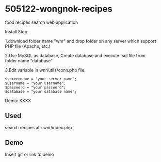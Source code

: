 
# 505122-wongnok-recipes

food recipes search web application

Install Step:

  1.download folder name "wnr" and drop folder on any server which support PHP file (Apache, etc.)
  
  2.Use MySQL as database, Create database and execute .sql file from folder name "database"
  
  3.Edit variable in wnr/utils/conn.php file. 

    $servername = "your server name";
    $username = "your username";
    $password = "your password";
    $database = "your database name";


Demo: XXXX

## Used

search recipes at : wnr/index.php


## Demo

Insert gif or link to demo

